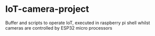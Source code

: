 # IoT-camera-project
Buffer and scripts to operate IoT, executed in raspberry pi shell whilst cameras are controlled by ESP32 micro processors
